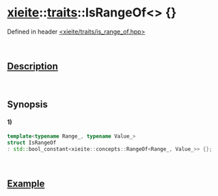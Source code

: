 # [xieite](../../xieite.md)\:\:[traits](../../traits.md)\:\:IsRangeOf\<\> \{\}
Defined in header [<xieite/traits/is_range_of.hpp>](../../../include/xieite/traits/is_range_of.hpp)

&nbsp;

## [Description](../concepts/range_of.md#Description)

&nbsp;

## Synopsis
#### 1)
```cpp
template<typename Range_, typename Value_>
struct IsRangeOf
: std::bool_constant<xieite::concepts::RangeOf<Range_, Value_>> {};
```

&nbsp;

## [Example](../concepts/range_of.md#Example)
